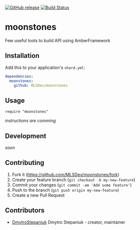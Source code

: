 [![GitHub release](https://img.shields.io/github/release/MLSDev/moonstones.svg)](https://github.com/MLSDev/moonstones/releases)
[![Build Status](https://travis-ci.org/MLSDev/moonstones.svg?branch=master)](https://travis-ci.org/MLSDev/moonstones)

# moonstones

Few useful tools to build API using AmberFramework

## Installation

Add this to your application's `shard.yml`:

```yaml
dependencies:
  moonstones:
    github: MLSDev/moonstones
```

## Usage

```crystal
require "moonstones"
```

_instructions are comming_

## Development

_soon_

## Contributing

1. Fork it (<https://github.com/MLSDev/moonstones/fork>)
2. Create your feature branch (`git checkout -b my-new-feature`)
3. Commit your changes (`git commit -am 'Add some feature'`)
4. Push to the branch (`git push origin my-new-feature`)
5. Create a new Pull Request

## Contributors

- [DmytroStepaniuk](https://github.com/DmytroStepaniuk) Dmytro Stepaniuk - creator, maintainer
